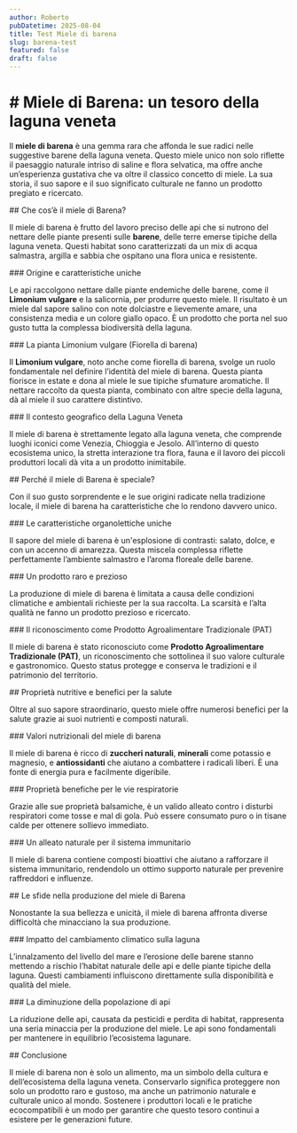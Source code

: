 ```yaml
---
author: Roberto
pubDatetime: 2025-08-04
title: Test Miele di barena
slug: barena-test
featured: false
draft: false
---
```

# \# Miele di Barena: un tesoro della laguna veneta

Il **miele di barena** è una gemma rara che affonda le sue radici nelle suggestive barene della laguna veneta. Questo miele unico non solo riflette il paesaggio naturale intriso di saline e flora selvatica, ma offre anche un’esperienza gustativa che va oltre il classico concetto di miele. La sua storia, il suo sapore e il suo significato culturale ne fanno un prodotto pregiato e ricercato.

\## Che cos’è il miele di Barena?

Il miele di barena è frutto del lavoro preciso delle api che si nutrono del nettare delle piante presenti sulle **barene**, delle terre emerse tipiche della laguna veneta. Questi habitat sono caratterizzati da un mix di acqua salmastra, argilla e sabbia che ospitano una flora unica e resistente.

\### Origine e caratteristiche uniche

Le api raccolgono nettare dalle piante endemiche delle barene, come il **Limonium vulgare** e la salicornia, per produrre questo miele. Il risultato è un miele dal sapore salino con note dolciastre e lievemente amare, una consistenza media e un colore giallo opaco. È un prodotto che porta nel suo gusto tutta la complessa biodiversità della laguna.

\### La pianta Limonium vulgare (Fiorella di barena)

Il **Limonium vulgare**, noto anche come fiorella di barena, svolge un ruolo fondamentale nel definire l’identità del miele di barena. Questa pianta fiorisce in estate e dona al miele le sue tipiche sfumature aromatiche. Il nettare raccolto da questa pianta, combinato con altre specie della laguna, dà al miele il suo carattere distintivo.

\### Il contesto geografico della Laguna Veneta

Il miele di barena è strettamente legato alla laguna veneta, che comprende luoghi iconici come Venezia, Chioggia e Jesolo. All’interno di questo ecosistema unico, la stretta interazione tra flora, fauna e il lavoro dei piccoli produttori locali dà vita a un prodotto inimitabile.

\## Perché il miele di Barena è speciale?

Con il suo gusto sorprendente e le sue origini radicate nella tradizione locale, il miele di barena ha caratteristiche che lo rendono davvero unico.

\### Le caratteristiche organolettiche uniche

Il sapore del miele di barena è un'esplosione di contrasti: salato, dolce, e con un accenno di amarezza. Questa miscela complessa riflette perfettamente l’ambiente salmastro e l’aroma floreale delle barene.

\### Un prodotto raro e prezioso

La produzione di miele di barena è limitata a causa delle condizioni climatiche e ambientali richieste per la sua raccolta. La scarsità e l’alta qualità ne fanno un prodotto prezioso e ricercato.

\### Il riconoscimento come Prodotto Agroalimentare Tradizionale (PAT)

Il miele di barena è stato riconosciuto come **Prodotto Agroalimentare Tradizionale (PAT)**, un riconoscimento che sottolinea il suo valore culturale e gastronomico. Questo status protegge e conserva le tradizioni e il patrimonio del territorio.

\## Proprietà nutritive e benefici per la salute

Oltre al suo sapore straordinario, questo miele offre numerosi benefici per la salute grazie ai suoi nutrienti e composti naturali.

\### Valori nutrizionali del miele di barena

Il miele di barena è ricco di **zuccheri naturali**, **minerali** come potassio e magnesio, e **antiossidanti** che aiutano a combattere i radicali liberi. È una fonte di energia pura e facilmente digeribile.

\### Proprietà benefiche per le vie respiratorie

Grazie alle sue proprietà balsamiche, è un valido alleato contro i disturbi respiratori come tosse e mal di gola. Può essere consumato puro o in tisane calde per ottenere sollievo immediato.

\### Un alleato naturale per il sistema immunitario

Il miele di barena contiene composti bioattivi che aiutano a rafforzare il sistema immunitario, rendendolo un ottimo supporto naturale per prevenire raffreddori e influenze.

\## Le sfide nella produzione del miele di Barena

Nonostante la sua bellezza e unicità, il miele di barena affronta diverse difficoltà che minacciano la sua produzione.

\### Impatto del cambiamento climatico sulla laguna

L’innalzamento del livello del mare e l’erosione delle barene stanno mettendo a rischio l’habitat naturale delle api e delle piante tipiche della laguna. Questi cambiamenti influiscono direttamente sulla disponibilità e qualità del miele.

\### La diminuzione della popolazione di api

La riduzione delle api, causata da pesticidi e perdita di habitat, rappresenta una seria minaccia per la produzione del miele. Le api sono fondamentali per mantenere in equilibrio l’ecosistema lagunare.

\## Conclusione

Il miele di barena non è solo un alimento, ma un simbolo della cultura e dell’ecosistema della laguna veneta. Conservarlo significa proteggere non solo un prodotto raro e gustoso, ma anche un patrimonio naturale e culturale unico al mondo. Sostenere i produttori locali e le pratiche ecocompatibili è un modo per garantire che questo tesoro continui a esistere per le generazioni future.